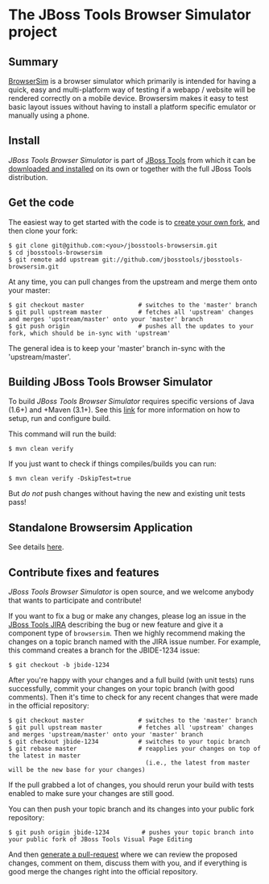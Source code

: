 # The JBoss Tools Browser Simulator project

## Summary

[BrowserSim](http://tools.jboss.org/documentation/faq/browsersim.html) is a browser simulator which primarily is intended for having a quick, easy and multi-platform way of testing if a webapp / website will be rendered correctly on a mobile device. Browsersim makes it easy to test basic layout issues without having to install a platform specific emulator or manually using a phone.  

## Install

_JBoss Tools Browser Simulator_ is part of [JBoss Tools](http://jboss.org/tools) from
which it can be [downloaded and installed](http://jboss.org/tools/download)
on its own or together with the full JBoss Tools distribution.

## Get the code

The easiest way to get started with the code is to [create your own fork](http://help.github.com/forking/), 
and then clone your fork:

    $ git clone git@github.com:<you>/jbosstools-browsersim.git
    $ cd jbosstools-browsersim
    $ git remote add upstream git://github.com/jbosstools/jbosstools-browsersim.git
	
At any time, you can pull changes from the upstream and merge them onto your master:

    $ git checkout master               # switches to the 'master' branch
    $ git pull upstream master          # fetches all 'upstream' changes and merges 'upstream/master' onto your 'master' branch
    $ git push origin                   # pushes all the updates to your fork, which should be in-sync with 'upstream'

The general idea is to keep your 'master' branch in-sync with the
'upstream/master'.

## Building JBoss Tools Browser Simulator

To build _JBoss Tools Browser Simulator_ requires specific versions of Java (1.6+) and
+Maven (3.1+). See this [link](https://github.com/jbosstools/jbosstools-devdoc/blob/master/building/readme.md) for more information on how to setup, run and configure build.

This command will run the build:

    $ mvn clean verify

If you just want to check if things compiles/builds you can run:

    $ mvn clean verify -DskipTest=true

But *do not* push changes without having the new and existing unit tests pass!

## Standalone Browsersim Application

See details [here](https://github.com/jbosstools/jbosstools-browsersim/tree/master/products).

## Contribute fixes and features

_JBoss Tools Browser Simulator_ is open source, and we welcome anybody that wants to
participate and contribute!

If you want to fix a bug or make any changes, please log an issue in
the [JBoss Tools JIRA](https://issues.jboss.org/browse/JBIDE)
describing the bug or new feature and give it a component type of
`browsersim`. Then we highly recommend making the changes on a
topic branch named with the JIRA issue number. For example, this
command creates a branch for the JBIDE-1234 issue:

	$ git checkout -b jbide-1234

After you're happy with your changes and a full build (with unit
tests) runs successfully, commit your changes on your topic branch
(with good comments). Then it's time to check for any recent changes
that were made in the official repository:

	$ git checkout master               # switches to the 'master' branch
	$ git pull upstream master          # fetches all 'upstream' changes and merges 'upstream/master' onto your 'master' branch
	$ git checkout jbide-1234           # switches to your topic branch
	$ git rebase master                 # reapplies your changes on top of the latest in master
	                                      (i.e., the latest from master will be the new base for your changes)

If the pull grabbed a lot of changes, you should rerun your build with
tests enabled to make sure your changes are still good.

You can then push your topic branch and its changes into your public fork repository:

	$ git push origin jbide-1234         # pushes your topic branch into your public fork of JBoss Tools Visual Page Editing

And then [generate a pull-request](http://help.github.com/pull-requests/) where we can
review the proposed changes, comment on them, discuss them with you,
and if everything is good merge the changes right into the official
repository.
